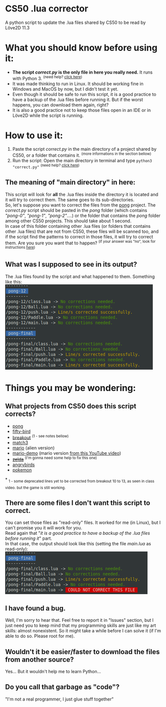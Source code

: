 # CS50 .lua corrector
A python script to update the .lua files shared by CS50 to be read by Löve2D 11.3

# What you should know before using it:
* **The script *correct.py* is the only file in here you really need.** It runs with Python 3. <sup>(need help? [click here](https://realpython.com/installing-python/))</sup>
* It was made thinking to run in Linux. It should be working fine in Windows and MacOS by now, but I didn't test it yet.
* Even though it should be safe to run this script, it is a good practice to have a backup of the .lua files before running it. But if the worst happens, you can download them again, right?
* It is also a good practice not to keep those files open in an IDE or in Löve2D while the script is running.

# How to use it:
1. Paste the script *correct.py* in the main directory of a project shared by CS50, or a folder that contains it. <sup>(more informations in the section bellow)</sup>
2. Run the script: Open the main directory in terminal and type `python3 "correct.py"` <sup> (need help? [click here](https://realpython.com/interacting-with-python/#running-a-python-script-from-the-command-line)) </sup>

## The meaning of "main directory" in here:
This script will look for **all** the .lua files inside the directory it is located and it will try to correct them. The same goes to its sub-directories.  
So, let's suppose you want to correct the files from the [pong](https://github.com/games50/pong) project. The *correct.py* script should be pasted in the *pong* folder (which contains *"pong-0"*, *"pong-1"*, *"pong-2"*....) or the folder that contains the *pong* folder among other CS50 projects. This should take about 1 second.  
In case of this folder containing other .lua files (or folders that contains other .lua files) that are not from CS50, these files will be scanned too, and if the script find the patterns to correct in those files, it will try to correct them. Are you sure you want that to happen? <sup>(if your answer was "no", look for instructions [here](https://github.com/LyimeS/CS50_.lua_corrector#there-are-some-files-i-dont-want-this-script-to-correct))</sup>

## What was I supposed to see in its output?
The .lua files found by the script and what happened to them. Something like this:  
![correcting the pong project](output_sample.png)

# Things you may be wondering:
## What projects from CS50 does this script corrects?
* [pong](https://github.com/games50/pong)
* [fifty-bird](https://github.com/games50/fifty-bird)
* [breakout](https://github.com/games50/breakout) <sup>(1 - see notes bellow)</sup>
* [match3](https://github.com/games50/match3)
* [mario](https://github.com/games50/mario) (alien version)
* [mario-demo](https://github.com/cs50/mario-demo) (mario version [from this YouTube video](https://www.youtube.com/watch?v=3k4CMAaNCuk))
* ~~[zelda](https://github.com/games50/zelda)~~ <sup>(I'm gonna need some help to fix this one)</sup>
* [angrybirds](https://github.com/games50/angrybirds)
* [pokemon](https://github.com/games50/pokemon)

\* <sub>1 - some deprecated lines yet to be corrected from breakout 10 to 13, as seen in class video. but the game is still working.</sub>  

## There are some files I don't want this script to correct.
You can set those files as "read-only" files. It worked for me (in Linux), but I can't promise you it will work for you.  
Read again that "*it is a good practice to have a backup of the .lua files before running it*" part.  
In that case, the output should look like this (setting the file *main.lua* as read-only):
![main.lua in Read-Only mode](read-only.png)

## I have found a bug.
Well, I'm sorry to hear that. Feel free to report it in "Issues" section, but I just need you to keep mind that my programming skills are just like my art skills: almost nonexistent. So it might take a while before I can solve it (if I'm able to do so. Please root for me).

## Wouldn't it be easier/faster to download the files from another source?
Yes... But it wouldn't help me to learn Python...

## Do you call that garbage as "code"?
"I'm not a real programmer, I just glue stuff together"
